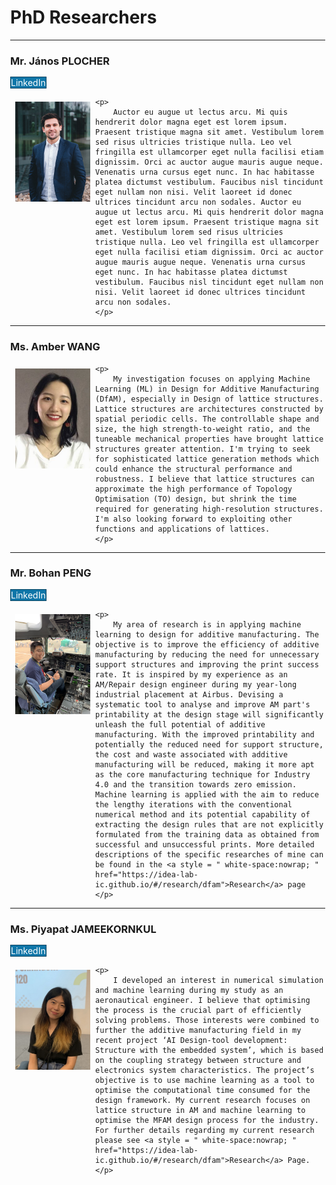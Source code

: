 <h1> PhD Researchers </h1>
<!-- Add icon library -->
<link rel="stylesheet" href="https://cdnjs.cloudflare.com/ajax/libs/font-awesome/4.7.0/css/font-awesome.min.css">
<hr>
<h3 id="janos"> Mr. János PLOCHER </h3>
<a href="https://www.linkedin.com/in/j%C3%A1nos-plocher-76ab60127/" style="text-decoration: none;" title="LinkedIn" class="btn btn-linkedin btn-lg" target = "_blank"><i class="fa fa-linkedin fa-fw"></i> LinkedIn</a>
<div class="square">
	<div>
		<img src="/../_profilePhotos/janos.jpg" width=120 height=160
				alt="János">
	</div>
	
	<p>
		Auctor eu augue ut lectus arcu. Mi quis hendrerit dolor magna eget est lorem ipsum. Praesent tristique magna sit amet. Vestibulum lorem sed risus ultricies tristique nulla. Leo vel fringilla est ullamcorper eget nulla facilisi etiam dignissim. Orci ac auctor augue mauris augue neque. Venenatis urna cursus eget nunc. In hac habitasse platea dictumst vestibulum. Faucibus nisl tincidunt eget nullam non nisi. Velit laoreet id donec ultrices tincidunt arcu non sodales. Auctor eu augue ut lectus arcu. Mi quis hendrerit dolor magna eget est lorem ipsum. Praesent tristique magna sit amet. Vestibulum lorem sed risus ultricies tristique nulla. Leo vel fringilla est ullamcorper eget nulla facilisi etiam dignissim. Orci ac auctor augue mauris augue neque. Venenatis urna cursus eget nunc. In hac habitasse platea dictumst vestibulum. Faucibus nisl tincidunt eget nullam non nisi. Velit laoreet id donec ultrices tincidunt arcu non sodales.
	</p>
</div>

<hr>
<h3 id="amber"> Ms. Amber WANG </h3>
<!-- <a href="#" style="text-decoration: none;" title="LinkedIn" class="btn btn-linkedin btn-lg" target = "_blank"><i class="fa fa-linkedin fa-fw"></i> LinkedIn</a> -->
<!-- <a href="#" style="text-decoration: none;" title="Twitter" class="twitter" target = "_blank"><i class="fa fa-twitter fa-fw"></i> Tweet</a> -->
<div class="square">
	<div>
		<img src="/../_profilePhotos/amber.jpg" width=120 height=160
				alt="Amber">
	</div>
	
	<p>
		My investigation focuses on applying Machine Learning (ML) in Design for Additive Manufacturing (DfAM), especially in Design of lattice structures. Lattice structures are architectures constructed by spatial periodic cells. The controllable shape and size, the high strength-to-weight ratio, and the tuneable mechanical properties have brought lattice structures greater attention. I'm trying to seek for sophisticated lattice generation methods which could enhance the structural performance and robustness. I believe that lattice structures can approximate the high performance of Topology Optimisation (TO) design, but shrink the time required for generating high-resolution structures. I'm also looking forward to exploiting other functions and applications of lattices.
	</p>
</div>

<hr>
<h3 id="bohan"> Mr. Bohan PENG </h3>
<a href="https://www.linkedin.com/in/bohan-peng-573724147?lipi=urn%3Ali%3Apage%3Ad_flagship3_profile_view_base_contact_details%3B%2BWE3htgqQReLi0wGtMulFQ%3D%3D" style="text-decoration: none;" title="LinkedIn" class="btn btn-linkedin btn-lg" target = "_blank"><i class="fa fa-linkedin fa-fw"></i> LinkedIn</a>
<div class="square">
	<div>
		<img src="/../_profilePhotos/bohan.jpg" width=120 height=160
				alt="Bohan" >
	</div>
	
	<p>
		My area of research is in applying machine learning to design for additive manufacturing. The objective is to improve the efficiency of additive manufacturing by reducing the need for unnecessary support structures and improving the print success rate. It is inspired by my experience as an AM/Repair design engineer during my year-long industrial placement at Airbus. Devising a systematic tool to analyse and improve AM part's printability at the design stage will significantly unleash the full potential of additive manufacturing. With the improved printability and potentially the reduced need for support structure, the cost and waste associated with additive manufacturing will be reduced, making it more apt as the core manufacturing technique for Industry 4.0 and the transition towards zero emission. Machine learning is applied with the aim to reduce the lengthy iterations with the conventional numerical method and its potential capability of extracting the design rules that are not explicitly formulated from the training data as obtained from successful and unsuccessful prints. More detailed descriptions of the specific researches of mine can be found in the <a style = " white-space:nowrap; " href="https://idea-lab-ic.github.io/#/research/dfam">Research</a> page
	</p>
</div>

<hr>
<h3 id="pat"> Ms. Piyapat JAMEEKORNKUL </h3>
<a href="https://th.linkedin.com/in/piyapat-jameekornkul-861670175" style="text-decoration: none;" title="LinkedIn" class="btn btn-linkedin btn-lg" target = "_blank"><i class="fa fa-linkedin fa-fw"></i> LinkedIn</a>
<!-- <a href="#" style="text-decoration: none;" title="Twitter" class="twitter" target = "_blank"><i class="fa fa-twitter fa-fw"></i> Tweet</a> -->
<div class="square">
	<div>
		<img src="/../_profilePhotos/pat.jpg" width=120 height=160
				alt="Pat">
	</div>
	
	<p>
		I developed an interest in numerical simulation and machine learning during my study as an aeronautical engineer. I believe that optimising the process is the crucial part of efficiently solving problems. Those interests were combined to further the additive manufacturing field in my recent project ‘AI Design-tool development: Structure with the embedded system’, which is based on the coupling strategy between structure and electronics system characteristics. The project’s objective is to use machine learning as a tool to optimise the computational time consumed for the design framework. My current research focuses on lattice structure in AM and machine learning to optimise the MFAM design process for the industry. For further details regarding my current research please see <a style = " white-space:nowrap; " href="https://idea-lab-ic.github.io/#/research/dfam">Research</a> Page. 
	</p>
</div>

<!-- --------------- TEMPLATE ----------------------- -->
<!-- <hr>
<h3> XXX </h3>
<a href="#" style="text-decoration: none;" title="LinkedIn" class="btn btn-linkedin btn-lg" target = "_blank"><i class="fa fa-linkedin fa-fw"></i> LinkedIn</a>
<a href="#" style="text-decoration: none;" title="Twitter" class="twitter" target = "_blank"><i class="fa fa-twitter fa-fw"></i> Tweet</a>
<div class="square">
	<div>
		<img src="/../_profilePhotos/dummy1.png" width=120 height=150
				alt="HoG1">
	</div>
	
	<p>
		Auctor eu augue ut lectus arcu. Mi quis hendrerit dolor magna eget est lorem ipsum. Praesent tristique magna sit amet. Vestibulum lorem sed risus ultricies tristique nulla. Leo vel fringilla est ullamcorper eget nulla facilisi etiam dignissim. Orci ac auctor augue mauris augue neque. Venenatis urna cursus eget nunc. In hac habitasse platea dictumst vestibulum. Faucibus nisl tincidunt eget nullam non nisi. Velit laoreet id donec ultrices tincidunt arcu non sodales. Auctor eu augue ut lectus arcu. Mi quis hendrerit dolor magna eget est lorem ipsum. Praesent tristique magna sit amet. Vestibulum lorem sed risus ultricies tristique nulla. Leo vel fringilla est ullamcorper eget nulla facilisi etiam dignissim. Orci ac auctor augue mauris augue neque. Venenatis urna cursus eget nunc. In hac habitasse platea dictumst vestibulum. Faucibus nisl tincidunt eget nullam non nisi. Velit laoreet id donec ultrices tincidunt arcu non sodales.
	</p>
</div> -->
<!-- -------------------------------------------------- -->



<style>
	body {
		margin: 0px;
		text-align: left;
	}

	img {
		float: left;
		margin: 8px;
	}
	p {
		padding-left: 5px;
		text-align: justify;
		font-size: 16px;
	}

   	.btn-linkedin {
		background: #0E76A8;
		border-radius: 0;
		color: #fff;
		border-width: 1px;
		border-style: solid;
		border-color: #084461;
	}
	.btn-linkedin:link, .btn-linkedin:visited {
	  	color: #fff;
	}
	.btn-linkedin:active, .btn-linkedin:hover {
		background: #0E76A8;
		color: #fff;
	}

    .twitter {
		background-color: #55acee;
		color: #fff;
		border-width: 1px;
		border-style: solid;
		border-color: #084461;
		border-radius: 0;
    }
    .twitter:link, .twitter:visited {
	  	color: #fff;
	}
	.twitter:active, .twitter:hover {
		background: #55acee;
		color: #fff;
	}
    .linkedin {
        background-color: #0077b5;
    }
</style>
